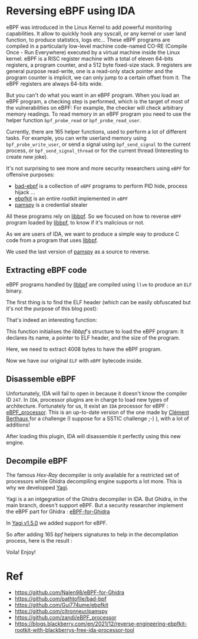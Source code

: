 # Reversing eBPF using IDA

eBPF was introduced in the Linux Kernel to add powerful monitoring capabilities. It allow to quickly hook any syscall, or any kernel or user land function, to produce statistics, logs etc...
These eBPF programs are compiled in a particularly low-level machine code-named CO-RE (Compile Once - Run Everywhere)  executed by a virtual machine inside the Linux kernel.
eBPF is a RISC register machine with a total of eleven 64-bits registers, a program counter, and a 512 byte fixed-size stack. 9 registers are general purpose read-write, one is a read-only stack pointer and the program counter is implicit,
we can only jump to a certain offset from it. The eBPF registers are always 64-bits wide.

But you can't do what you want in an eBPF program. When you load an eBPF program, a checking step is performed, which is the target of most of the vulnerabilities on eBPF: For example, the checker will check arbitrary memory readings. To read memory in an eBPF program you need to use the helper function `bpf_probe_read` or `bpf_probe_read_user`.

Currently, there are 165 helper functions, used to perform a lot of different tasks.
For example, you can write userland memory using `bpf_probe_write_user`, or send a signal using `bpf_send_signal` to the current process, or `bpf_send_signal_thread` or for the current thread (Interesting to create new joke).

It's not surprising to see more and more security researchers using `eBPF` for offensive purposes:
- [bad-ebpf](https://github.com/pathtofile/bad-bpf) is a collection of `eBPF` programs to perform PID hide, process hijack ...
- [ebpfkit](https://github.com/Gui774ume/ebpfkit) is an entire rootkit implemented in `eBPF`
- [pamspy](https://github.com/citronneur/pamspy) is a credential stealer

All these programs rely on [libbpf](https://github.com/libbpf/libbpf). So we focused  on how to reverse `eBPF` program loaded by [libbpf](https://github.com/libbpf/libbpf), to know if it's malicious or not.

As we are users of IDA, we want to produce a simple way to produce C code from a program that uses [libbpf](https://github.com/libbpf/libbpf).

We used the last version of [pamspy](https://github.com/citronneur/pamspy/releases/tag/v0.2) as a source to reverse.

## Extracting eBPF code

eBPF programs handled by [libbpf](https://github.com/libbpf/libbpf) are compiled using `llvm` to produce an `ELF` binary.

The first thing is to find the ELF header (which can be easily obfuscated but it's not the purpose of this blog post):

[](/images/ebpf-yagi-1.png)

That's indeed an interesting function:

[](/images/ebpf-yagi-2.png)

This function initialises the *libbpf*'s structure to load the eBPF program: It declares its name, a pointer to ELF header, and the size of the program.

Here, we need to extract 4008 bytes to have the eBPF program.

Now we have our original `ELF` with `eBPF` bytecode inside.

## Disassemble eBPF

Unfortunately, IDA will fail to open in because it doesn't know the compiler ID `247`. In `IDA`, processor plugins are in charge to load new types of architecture. Fortunately for us, It exist an `IDA` processor for eBPF : [eBPF_processor](https://github.com/zandi/eBPF_processor). 
This is an up-to-date version of the one made by [Clément Berthaux ](https://github.com/saaph/eBPF_processor) for a challenge (I suppose for a SSTIC challenge ;-) ), with a lot of additions!

After loading this plugin, IDA will disassemble it perfectly using this new engine.

[](/images/ebpf-yagi-3.png)

## Decompile eBPF

The famous *Hex-Ray* decompiler is only available for a restricted set of processors while Ghidra decompiling engine supports a lot more. This is why we  developped [Yagi](https://github.com/airbus-cert/Yagi). 

Yagi is a an intgegration of the Ghidra decompiler in IDA. But Ghidra, in the main branch, doesn't support eBPF. But a security researcher implement the eBPF part for Ghidra : [eBPF-for-Ghidra](https://github.com/Nalen98/eBPF-for-Ghidra)

In [Yagi v1.5.0](https://github.com/airbus-cert/Yagi/releases/tag/v1.5.0) we added support for eBPF.

So after adding 165 *bpf* helpers signatures to help in the decompilation process, here is the result :

[](/images/ebpf-yagi-4.png)

Voila! Enjoy!

# Ref
 - https://github.com/Nalen98/eBPF-for-Ghidra
 - https://github.com/pathtofile/bad-bpf
 - https://github.com/Gui774ume/ebpfkit
 - https://github.com/citronneur/pamspy
 - https://github.com/zandi/eBPF_processor
 - https://blogs.blackberry.com/en/2021/12/reverse-engineering-ebpfkit-rootkit-with-blackberrys-free-ida-processor-tool
 
